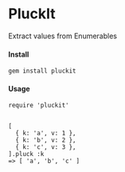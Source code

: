 PluckIt
======

Extract values from Enumerables

#### Install
```gem install pluckit```


#### Usage
```
require 'pluckit'


[
  { k: 'a', v: 1 },
  { k: 'b', v: 2 },
  { k: 'c', v: 3 },
].pluck :k
=> [ 'a', 'b', 'c' ]
```
